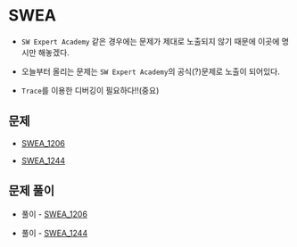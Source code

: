 # SWEA

- `SW Expert Academy` 같은 경우에는 문제가 제대로 노출되지 않기 때문에 이곳에 명시만 해놓겠다.

- 오늘부터 올리는 문제는 `SW Expert Academy`의 공식(?)문제로 노출이 되어있다.

- `Trace`를 이용한 디버깅이 필요하다!!(중요)

## 문제

- [SWEA_1206](https://swexpertacademy.com/main/code/problem/problemList.do?problemTitle=1206&orderBy=FIRST_REG_DATETIME&selectCodeLang=ALL&select-1=&pageSize=10&pageIndex=1)

- [SWEA_1244](https://swexpertacademy.com/main/code/problem/problemList.do?problemTitle=1244&orderBy=FIRST_REG_DATETIME&selectCodeLang=ALL&select-1=&pageSize=10&pageIndex=1)

## 문제 풀이

- 풀이 - [SWEA_1206](https://github.com/Meantint/SWEA/tree/master/SWEA_1206)

- 풀이 - [SWEA_1244](https://github.com/Meantint/SWEA/tree/master/SWEA_1244)
